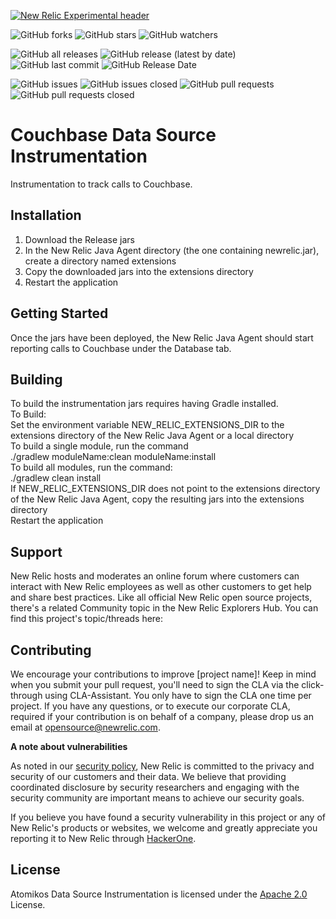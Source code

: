 [![New Relic Experimental header](https://github.com/newrelic/opensource-website/raw/master/src/images/categories/Experimental.png)](https://opensource.newrelic.com/oss-category/#new-relic-experimental)

![GitHub forks](https://img.shields.io/github/forks/newrelic-experimental/newrelic-java-couchbase?style=social)
![GitHub stars](https://img.shields.io/github/stars/newrelic-experimental/newrelic-java-couchbase?style=social)
![GitHub watchers](https://img.shields.io/github/watchers/newrelic-experimental/newrelic-java-couchbase?style=social)

![GitHub all releases](https://img.shields.io/github/downloads/newrelic-experimental/newrelic-java-couchbase/total)
![GitHub release (latest by date)](https://img.shields.io/github/v/release/newrelic-experimental/newrelic-java-couchbase)
![GitHub last commit](https://img.shields.io/github/last-commit/newrelic-experimental/newrelic-java-couchbase)
![GitHub Release Date](https://img.shields.io/github/release-date/newrelic-experimental/newrelic-java-couchbase)


![GitHub issues](https://img.shields.io/github/issues/newrelic-experimental/newrelic-java-couchbase)
![GitHub issues closed](https://img.shields.io/github/issues-closed/newrelic-experimental/newrelic-java-couchbase)
![GitHub pull requests](https://img.shields.io/github/issues-pr/newrelic-experimental/newrelic-java-couchbase)
![GitHub pull requests closed](https://img.shields.io/github/issues-pr-closed/newrelic-experimental/newrelic-java-couchbase)   

# Couchbase Data Source Instrumentation

Instrumentation to track calls to Couchbase.

## Installation

1. Download the Release jars   
2. In the New Relic Java Agent directory (the one containing newrelic.jar), create a directory named extensions   
3. Copy the downloaded jars into the extensions directory   
4. Restart the application

## Getting Started
Once the jars have been deployed, the New Relic Java Agent should start reporting calls to Couchbase under the Database tab.    


## Building

To build the instrumentation jars requires having Gradle installed.   
To Build:   
Set the environment variable NEW_RELIC_EXTENSIONS_DIR to the extensions directory of the New Relic Java Agent or a local directory   
To build a single module, run the command   
./gradlew moduleName:clean moduleName:install   
To build all modules, run the command:   
./gradlew clean install  
If NEW_RELIC_EXTENSIONS_DIR does not point to the extensions directory of the New Relic Java Agent, copy the resulting jars into the extensions directory   
Restart the application

## Support

New Relic hosts and moderates an online forum where customers can interact with New Relic employees as well as other customers to get help and share best practices. Like all official New Relic open source projects, there's a related Community topic in the New Relic Explorers Hub. You can find this project's topic/threads here:


## Contributing
We encourage your contributions to improve [project name]! Keep in mind when you submit your pull request, you'll need to sign the CLA via the click-through using CLA-Assistant. You only have to sign the CLA one time per project.
If you have any questions, or to execute our corporate CLA, required if your contribution is on behalf of a company,  please drop us an email at opensource@newrelic.com.

**A note about vulnerabilities**

As noted in our [security policy](../../security/policy), New Relic is committed to the privacy and security of our customers and their data. We believe that providing coordinated disclosure by security researchers and engaging with the security community are important means to achieve our security goals.

If you believe you have found a security vulnerability in this project or any of New Relic's products or websites, we welcome and greatly appreciate you reporting it to New Relic through [HackerOne](https://hackerone.com/newrelic).   

## License
Atomikos Data Source Instrumentation is licensed under the [Apache 2.0](http://apache.org/licenses/LICENSE-2.0.txt) License.
